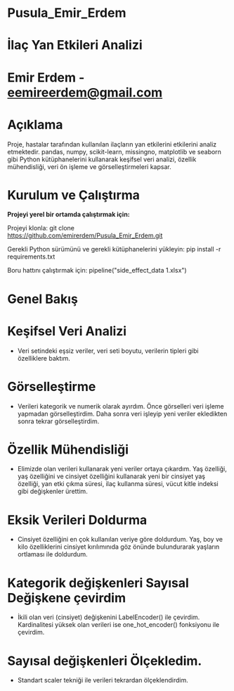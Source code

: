 # Pusula_Emir_Erdem
# İlaç Yan Etkileri Analizi
# Emir Erdem - eemireerdem@gmail.com

# Açıklama

Proje, hastalar tarafından kullanılan ilaçların yan etkilerini etkilerini analiz etmektedir. pandas, numpy, scikit-learn, missingno, matplotlib ve seaborn gibi Python kütüphanelerini kullanarak keşifsel veri analizi, özellik mühendisliği, veri ön işleme ve görselleştirmeleri kapsar.

# Kurulum ve Çalıştırma

**Projeyi yerel bir ortamda çalıştırmak için:**
 
 Projeyi klonla: git clone https://github.com/emirerdem/Pusula_Emir_Erdem.git
 
 Gerekli Python sürümünü ve gerekli kütüphanelerini yükleyin: pip install -r requirements.txt

 Boru hattını çalıştırmak için: pipeline("side_effect_data 1.xlsx")


# Genel Bakış



# Keşifsel Veri Analizi

- Veri setindeki eşsiz veriler, veri seti boyutu, verilerin tipleri gibi özelliklere baktım.

# Görselleştirme

- Verileri kategorik ve numerik olarak ayırdım. Önce görselleri veri işleme yapmadan görselleştirdim. Daha sonra veri işleyip yeni veriler ekledikten sonra tekrar görselleştirdim.

# Özellik Mühendisliği

- Elimizde olan verileri kullanarak yeni veriler ortaya çıkardım. Yaş özelliği, yaş özelliğini ve cinsiyet özelliğini kullanarak yeni bir cinsiyet yaş özelliği, yan etki çıkma süresi, ilaç kullanma süresi, vücut kitle indeksi gibi değişkenler ürettim.

# Eksik Verileri Doldurma

- Cinsiyet özelliğini en çok kullanılan veriye göre doldurdum. Yaş, boy ve kilo özelliklerini cinsiyet kırılımınıda göz önünde bulundurarak yaşların ortlaması ile doldurdum.

# Kategorik değişkenleri Sayısal Değişkene çevirdim

- İkili olan veri (cinsiyet) değişkenini LabelEncoder() ile çevirdim.
  Kardinalitesi yüksek olan verileri ise one_hot_encoder() fonksiyonu ile çevirdim.

# Sayısal değişkenleri Ölçekledim.

- Standart scaler tekniği ile verileri tekrardan ölçeklendirdim.
